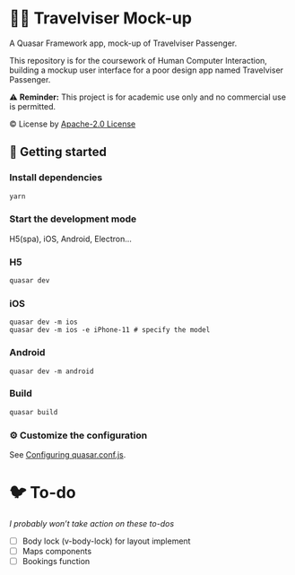 # :bus::palm_tree: Travelviser Mock-up

A Quasar Framework app, mock-up of Travelviser Passenger.

This repository is for the coursework of Human Computer Interaction, building a mockup user interface for a poor design app named Travelviser Passenger. 

:warning: **Reminder:** This project is for academic use only and no commercial use is permitted.

:copyright: License by [Apache-2.0 License](https://github.com/jukrb0x/travelviser-mockup/blob/master/LICENSE)

## :rocket: Getting started

### Install dependencies

```bash
yarn
```

### Start the development mode

H5(spa), iOS, Android, Electron...

### H5

```bash
quasar dev
```

### iOS

```shell
quasar dev -m ios
quasar dev -m ios -e iPhone-11 # specify the model
```

### Android

```shell
quasar dev -m android
```

### Build

```bash
quasar build
```

### :gear: Customize the configuration

See [Configuring quasar.conf.js](https://quasar.dev/quasar-cli/quasar-conf-js).

# :bird: To-do

*I probably won’t take action on these to-dos*

- [ ] Body lock (v-body-lock) for layout implement
- [ ] Maps components
- [ ] Bookings function